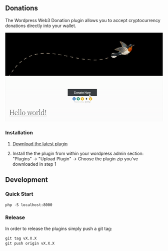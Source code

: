 ## Donations

The Wordpress Web3 Donation plugin allows you to accept cryptocurrency donations directly into your wallet.

![Wordpress Web3 Donations](/wp-content/plugins/depay-donations/assets/screenshot-1.gif)

### Installation

1. [Download the latest plugin](https://github.com/DePayFi/web3-wordpress/releases/latest/download/wp-depay-donations-plugin.zip) 

2. Install the the plugin from within your wordpress admin section: "Plugins" -> "Upload Plugin" -> Choose the plugin zip you've downloaded in step 1

## Development

### Quick Start

```
php -S localhost:8000
```

### Release

In order to release the plugins simply push a git tag:

```
git tag vX.X.X
git push origin vX.X.X
```
